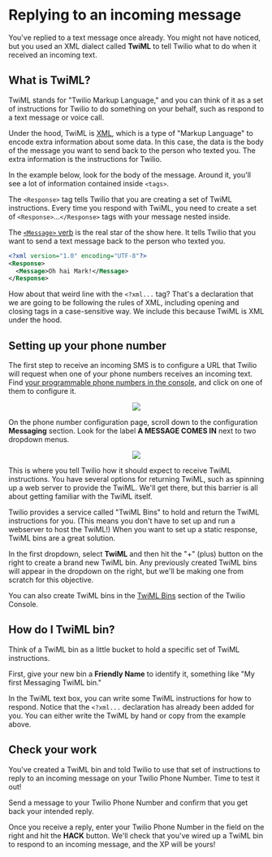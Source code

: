 # Replying to an incoming message

You've replied to a text message once already. You might not have noticed, but you used an XML dialect called **TwiML** to tell Twilio what to do when it received an incoming text.

## What is TwiML?

TwiML stands for "Twilio Markup Language," and you can think of it as a set of instructions for Twilio to do something on your behalf, such as respond to a text message or voice call.

Under the hood, TwiML is [XML](https://en.wikipedia.org/wiki/XML), which is a type of "Markup Language" to encode extra information about some data. In this case, the data is the body of the message you want to send back to the person who texted you. The extra information is the instructions for Twilio.

In the example below, look for the body of the message. Around it, you'll see a lot of information contained inside `<tags>`.

The `<Response>` tag tells Twilio that you are creating a set of TwiML instructions. Every time you respond with TwiML, you need to create a set of `<Response>`...`</Response>` tags with your message nested inside.

The [`<Message>` verb](https://www.twilio.com/docs/sms/twiml/message) is the real star of the show here. It tells Twilio that you want to send a text message back to the person who texted you.

```xml
<?xml version="1.0" encoding="UTF-8"?>
<Response>
  <Message>Oh hai Mark!</Message>
</Response>
```

How about that weird line with the `<?xml...` tag? That's a declaration that we are going to be following the rules of XML, including opening and closing tags in a case-sensitive way. We include this because TwiML is XML under the hood.

## Setting up your phone number

The first step to receive an incoming SMS is to configure a URL that Twilio will request when one of your phone numbers receives an incoming text. Find [your programmable phone numbers in the console](https://www.twilio.com/console/phone-numbers/incoming), and click on one of them to configure it.

<center>
  <img src="images/programmable_sms/active-numbers.png" />
</center>

On the phone number configuration page, scroll down to the configuration **Messaging** section. Look for the label **A MESSAGE COMES IN** next to two dropdown menus.

<center>
  <img src="images/programmable_sms/message_comes_in_twiml_bin.png" />
</center>

This is where you tell Twilio how it should expect to receive TwiML instructions. You have several options for returning TwiML, such as spinning up a web server to provide the TwiML. We'll get there, but this barrier is all about getting familiar with the TwiML itself.

Twilio provides a service called "TwiML Bins" to hold and return the TwiML instructions for you. (This means you don't have to set up and run a webserver to host the TwiML!) When you want to set up a static response, TwiML bins are a great solution.

In the first dropdown, select **TwiML** and then hit the "+" (plus) button on the right to create a brand new TwiML bin. Any previously created TwiML bins will appear in the dropdown on the right, but we'll be making one from scratch for this objective.

You can also create TwiML bins in the [TwiML Bins](https://www.twilio.com/console/runtime/twiml-bins) section of the Twilio Console.

## How do I TwiML bin?

Think of a TwiML bin as a little bucket to hold a specific set of TwiML instructions.

First, give your new bin a **Friendly Name** to identify it, something like "My first Messaging TwiML bin."

In the TwiML text box, you can write some TwiML instructions for how to respond. Notice that the `<?xml...` declaration has already been added for you. You can either write the TwiML by hand or copy from the example above.

## Check your work

You've created a TwiML bin and told Twilio to use that set of instructions to reply to an incoming message on your Twilio Phone Number. Time to test it out!

Send a message to your Twilio Phone Number and confirm that you get back your intended reply.

Once you receive a reply, enter your Twilio Phone Number in the field on the right and hit the **HACK** button. We'll check that you've wired up a TwiML bin to respond to an incoming message, and the XP will be yours!
